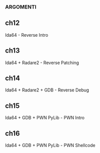 ### ARGOMENTI ###

## ch12 ###
Ida64 - Reverse Intro

## ch13 ###
Ida64 + Radare2 - Reverse Patching

## ch14 ###
Ida64 + Radare2 + GDB - Reverse Debug

## ch15 ###
Ida64 + GDB + PWN PyLib - PWN Intro

## ch16 ###
Ida64 + GDB + PWN PyLib - PWN Shellcode

